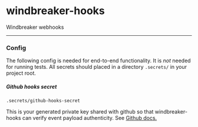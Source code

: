 # windbreaker-hooks
Windbreaker webhooks


---

### Config

The following config is needed for end-to-end functionality. It is _not_ needed for running tests. All secrets should placed in a directory `.secrets/` in your project root.


##### Github hooks secret

`.secrets/github-hooks-secret`

This is your generated private key shared with github so that windbreaker-hooks can verify event payload authenticity. See [Github docs.](https://developer.github.com/webhooks/securing/#setting-your-secret-token)
